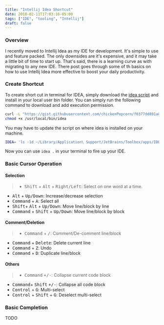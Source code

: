 ```yaml
---
title: "Intellij Idea Shortcut"
date: 2018-02-11T17:03:16-05:00
tags: ["IDE", "tooling", "Intellij"]
draft: false
---
```

### **Overview**
I recently moved to Intellij Idea as my IDE for development. It's simple to use and feature packed. The only 
downsides are it's expensive, and it may take a little bit of time to start up. That's said, there is a learning 
curve as with migrating to any new IDE. There post goes through some of th basics on how to use Intellij Idea more 
effective to boost your daily productivity. 


### **Create Shortcut**

To create short cut in terminal for IDEA, simply download the [idea script](https://gist.github.com/chickenPopcorn/f0377dd891a81b06aeb9c79f4cf3a6af) and install in your local user bin folder. You can simply run the following command to download and add execution permission.
```bash
curl -L "https://gist.githubusercontent.com/chickenPopcorn/f0377dd891a81b06aeb9c79f4cf3a6af/raw/334bcdb0e38dcc7bb678e6a0c42074b517927d9d/idea" -o /usr/local/bin/idea
chmod +x /usr/local/bin/idea
```

You may have to update the script on where idea is installed on your machine.
```bash
IDEA= 'ls -1d ~/Library/Application\ Support/JetBrains/Toolbox/apps/IDEA-U/ch-0/173.4548.28/IntelliJ\ IDEA.app/ | tail -n1'`
```



Now you can use `idea .` in your terminal to fire up your IDE.


### **Basic Cursor Operation** 

#### **Selection** 

> - <kbd>Shift</kbd> + <kbd>Alt</kbd> + <kbd>Right/Left</kbd>: Select on one word at a time.
- <kbd>Alt</kbd> + <kbd>Up/Down</kbd>: Increase/decrease selection
- <kbd>Command</kbd> + <kbd>A</kbd>: Select all
- <kbd>Shift</kbd>+ <kbd>Alt</kbd> + <kbd>Up/Down</kbd>: Move line/block by line
- <kbd>Command</kbd> + <kbd>Shift</kbd> + <kbd>Up/Down</kbd>: Move line/block by block

#### **Comment/Deletion** 
> - <kbd>Command</kbd> + <kbd>/</kbd>: Comment/De-comment line/block
- <kbd>Command</kbd> + <kbd>Delete</kbd>: Delete current line
- <kbd>Command</kbd> + <kbd>Z</kbd>: Undo
- <kbd>Command</kbd> + <kbd>D</kbd>: Duplicate line/block

#### **Others** 
> - <kbd>Command</kbd> <kbd>+/-</kbd>: Collapse current code block
- <kbd>Command</kbd>+ <kbd>Shift</kbd> <kbd>+/-</kbd>: Collapse all code block
- <kbd>Control</kbd> + <kbd>G</kbd>: Multi-select
- <kbd>Control</kbd> + <kbd>Shift</kbd> + <kbd>G</kbd>: Deselect multi-select

### **Basic Completion**
TODO
